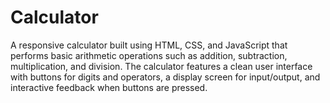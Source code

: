 # Calculator
A responsive calculator built using HTML, CSS, and JavaScript that performs basic arithmetic operations such as addition, subtraction, multiplication, and division. The calculator features a clean user interface with buttons for digits and operators, a display screen for input/output, and interactive feedback when buttons are pressed.
